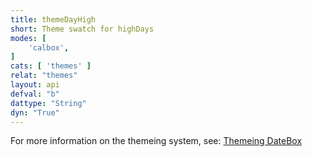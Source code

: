 ```yaml
---
title: themeDayHigh
short: Theme swatch for highDays
modes: [
	'calbox',
]
cats: [ 'themes' ]
relat: "themes"
layout: api
defval: "b"
dattype: "String"
dyn: "True"
---
```


For more information on the themeing system, see: [Themeing DateBox]({{site.basesite}}doc/3-1-themes/)

